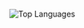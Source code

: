 ![Top Languages](https://github-readme-stats.vercel.app/api/top-langs/?username=fjzamora93&layout=compact&hide=jupyter%20notebook,html,css,ejs,xml)
